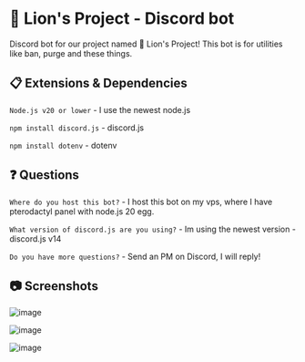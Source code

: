 # 🦁 Lion's Project - Discord bot

Discord bot for our project named 🦁 Lion's Project! This bot is for utilities like ban, purge and these things.

## 📋 Extensions & Dependencies

`Node.js v20 or lower` - I use the newest node.js

`npm install discord.js` - discord.js

`npm install dotenv` - dotenv

## ❓ Questions

`Where do you host this bot?` - I host this bot on my vps, where I have pterodactyl panel with node.js 20 egg.

`What version of discord.js are you using?` - Im using the newest version - discord.js v14

`Do you have more questions?` - Send an PM on Discord, I will reply!

## 📷 Screenshots

![image](https://github.com/L0stedMrlion/lionsproject-dsbot/assets/87368344/4e7f157c-5948-44c3-b44b-507c3fd1101b) 

![image](https://github.com/L0stedMrlion/lionsproject-dsbot/assets/87368344/edf82bd8-b929-4607-b593-6c0e69774ece) 

![image](https://github.com/L0stedMrlion/lionsproject-dsbot/assets/87368344/2a085b9e-045f-4452-8b4d-50c0ef03b0c8)